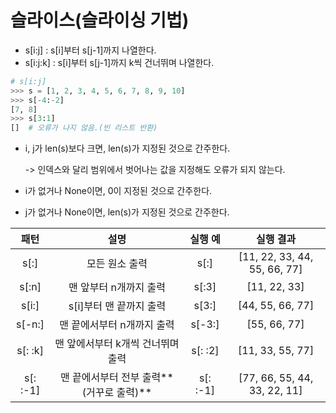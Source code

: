# 슬라이스(슬라이싱 기법)

- s[i:j]   : s[i]부터 s[j-1]까지 나열한다.
- s[i:j:k]   :  s[i]부터 s[j-1]까지 k씩 건너뛰며 나열한다.

~~~python
# s[i:j]
>>> s = [1, 2, 3, 4, 5, 6, 7, 8, 9, 10]
>>> s[-4:-2]
[7, 8]
>>> s[3:1]
[]  # 오류가 나지 않음.(빈 리스트 반환)
~~~

- i, j가 len(s)보다 크면, len(s)가 지정된 것으로 간주한다.

  -> 인덱스와 달리 범위에서 벗어나는 값을 지정해도 오류가 되지 않는다.

- i가 없거나 None이면, 0이 지정된 것으로 간주한다.

- j가 없거나 None이면, len(s)가 지정된 것으로 간주한다.

|   패턴   |                   설명                   | 실행 예  |          실행 결과           |
| :------: | :--------------------------------------: | :------: | :--------------------------: |
|   s[:]   |              모든 원소 출력              |   s[:]   | [11, 22, 33, 44, 55, 66, 77] |
|  s[:n]   |          맨 앞부터 n개까지 출력          |  s[:3]   |         [11, 22, 33]         |
|  s[i:]   |         s[i]부터 맨 끝까지 출력          |  s[3:]   |       [44, 55, 66, 77]       |
|  s[-n:]  |        맨 끝에서부터 n개까지 출력        |  s[-3:]  |         [55, 66, 77]         |
| s[: :k]  |    맨 앞에서부터 k개씩 건너뛰며 출력     | s[: :2]  |       [11, 33, 55, 77]       |
| s[: :-1] | 맨 끝에서부터 전부 출력**(거꾸로 출력)** | s[: :-1] | [77, 66, 55, 44, 33, 22, 11] |
